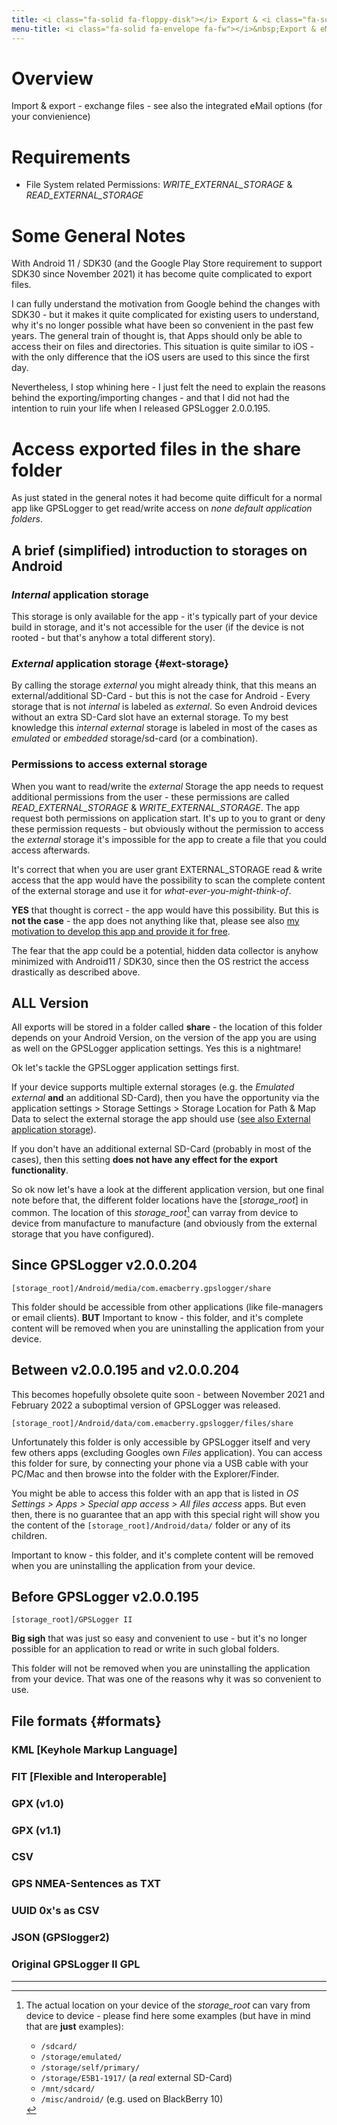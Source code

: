 ```yaml
---
title: <i class="fa-solid fa-floppy-disk"></i> Export & <i class="fa-solid fa-envelope"></i> eMail
menu-title: <i class="fa-solid fa-envelope fa-fw"></i>&nbsp;Export & eMail
---
```


# Overview
Import & export  - exchange files - see also the integrated eMail options (for your convienience) 

# Requirements
- File System related Permissions: _WRITE_EXTERNAL_STORAGE_ & _READ_EXTERNAL_STORAGE_

# Some General Notes
With Android 11 / SDK30 (and the Google Play Store requirement to support SDK30 since November 2021) it has become
quite complicated to export files.

I can fully understand the motivation from Google behind the changes with SDK30 - but it makes it quite complicated for
existing users to understand, why it's no longer possible what have been so convenient in the past few years. The
general train of thought is, that Apps should only be able to access their on files and directories. This situation is
quite similar to iOS - with the only difference that the iOS users are used to this since the first day.

Nevertheless, I stop whining here - I just felt the need to explain the reasons behind the exporting/importing changes -
and that I did not had the intention to ruin your life when I released GPSLogger 2.0.0.195.

# Access exported files in the **share** folder
As just stated in the general notes it had become quite difficult for a normal app like GPSLogger to get read/write
access on _none default application folders_.

## A brief (simplified) introduction to storages on Android
### _Internal_ application storage
This storage is only available for the app - it's typically part of your device build in storage, and it's not
accessible for the user (if the device is not rooted - but that's anyhow a total different story).

### _External_ application storage {#ext-storage}
By calling the storage _external_ you might already think, that this means an external/additional SD-Card - but this is
not the case for Android - Every storage that is not _internal_ is labeled as _external_. So even Android devices
without an extra SD-Card slot have an external storage. To my best knowledge this _internal external_ storage is
labeled in most of the cases as _emulated_ or _embedded_ storage/sd-card (or a combination).

### Permissions to access external storage
When you want to read/write the _external_ Storage the app needs to request additional permissions from the user -
these permissions are called _READ_EXTERNAL_STORAGE_ & _WRITE_EXTERNAL_STORAGE_. The app request both permissions on
application start. It's up to you to grant or deny these permission requests - but obviously without the permission to
access the _external_ storage it's impossible for the app to create a file that you could access afterwards.

It's correct that when you are user grant EXTERNAL_STORAGE read & write access that the app would have the possibility
to scan the complete content of the external storage and use it for _what-ever-you-might-think-of_.

**YES** that thought is correct - the app would have this possibility. But this is **not the case** - the app does not
anything like that, please see also [my motivation to develop this app and provide it for free](../1000-intro/#motivation).

The fear that the app could be a potential, hidden data collector is anyhow minimized with Android11 / SDK30, since
then the OS restrict the access drastically as described above.

## ALL Version

All exports will be stored in a folder called **share** - the location of this folder depends on your Android Version,
on the version of the app you are using as well on the GPSLogger application settings. Yes this is a nightmare!

Ok let's tackle the GPSLogger application settings first.

If your device supports multiple external storages (e.g. the _Emulated external_ **and** an additional SD-Card), then
you have the opportunity via the application settings > Storage Settings > Storage Location for Path & Map Data to
select the external storage the app should use ([see also External application storage](#ext-storage)).

If you don't have an additional external SD-Card (probably in most of the cases), then this setting **does not have any
effect for the export functionality**.

So ok now let's have a look at the different application version, but one final note before that, the different folder
locations have the \[_storage_root_\] in common. The location of this _storage_root_[^1] can varray from device to device
from manufacture to manufacture (and obviously from the external storage that you have configured).

## Since GPSLogger v2.0.0.204

`[storage_root]/Android/media/com.emacberry.gpslogger/share`

This folder should be accessible from other applications (like file-managers or email clients). **BUT**
<i class="fa-solid fa-warning"></i> Important to know - this folder, and it's complete content will be removed when you
are uninstalling the application from your device.

## Between v2.0.0.195 and v2.0.0.204

This becomes hopefully obsolete quite soon - between November 2021 and February 2022 a suboptimal version of GPSLogger
was released.

`[storage_root]/Android/data/com.emacberry.gpslogger/files/share`

Unfortunately this folder is only accessible by GPSLogger itself and very few others apps (excluding Googles own _Files_
application). You can access this folder for sure, by connecting your phone via a USB cable with your PC/Mac and then
browse into the folder with the Explorer/Finder.

You might be able to access this folder with an app that is listed in _OS Settings > Apps > Special app access > All
files access_ apps. But even then, there is no guarantee that an app with this special right will show you the content
of the `[storage_root]/Android/data/` folder or any of its children.

<i class="fa-solid fa-warning"></i> Important to know - this folder, and it's complete content will be removed when you
are uninstalling the application from your device.

## Before GPSLogger v2.0.0.195

`[storage_root]/GPSLogger II`

**Big sigh** that was just so easy and convenient to use - but it's no longer possible for an application to read or
write in such global folders.

This folder will not be removed when you are uninstalling the application from your device. That was one of the reasons
why it was so convenient to use.

## File formats {#formats}

### KML \[Keyhole Markup Language\]

### FIT \[Flexible and Interoperable\]

### GPX (v1.0)

### GPX (v1.1)

### CSV

### GPS NMEA-Sentences as TXT

### UUID 0x's as CSV

### JSON (GPSlogger2)

### Original GPSLogger II GPL

---
[^1]: The actual location on your device of the _storage_root_ can vary from device to device - please find here some 
      examples (but have in mind that are **just** examples):
      - `/sdcard/`
      - `/storage/emulated/`
      - `/storage/self/primary/`
      - `/storage/E5B1-1917/` (a _real_ external SD-Card)
      - `/mnt/sdcard/`
      - `/misc/android/` (e.g. used on BlackBerry 10)